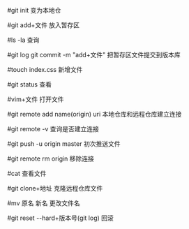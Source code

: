 #git init    变为本地仓

#git add+文件    放入暂存区

#ls -la    查询

#git log    git commit -m "add+文件"    把暂存区文件提交到版本库

#touch index.css    新增文件

#git status    查看

#vim+文件    打开文件

#git remote add name(origin) uri    本地仓库和远程仓库建立连接

#git remote -v    查询是否建立连接

#git push -u origin master    初次推送文件

#git remote rm origin     移除连接

#cat    查看文件

#git clone+地址    克隆远程仓库文件

#mv 原名 新名    更改文件名

#git reset --hard+版本号(git log)    回滚
